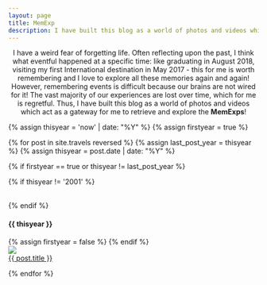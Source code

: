 ```yaml
---
layout: page
title: MemExp
description: I have built this blog as a world of photos and videos which act as a gateway for me to retrieve and explore the memories and experiences. Often reflecting upon the past, I think what eventful happened at a specific time - like graduating in August 2018, visiting my first International destination in May 2017 - this for me is worth remembering and I love to explore all these memories again and again!
---
```


<center>
I have a weird fear of forgetting life. Often reflecting upon the past, I think what eventful happened at a specific time: like graduating in August 2018, visiting my first International destination in May 2017 - this for me is worth remembering and I love to explore all these memories again and again!<br>
However, remembering events is difficult because our brains are not wired for it! The vast majority of our experiences are lost over time, which for me is regretful. Thus, I have built this blog as a world of photos and videos which act as a gateway for me to retrieve and explore the <strong>MemExps</strong>!
<br>
<!-- <a href="{{site.baseurl}}/map" style="font-size: 0.8em; position: relative; top: 10px">Checkout the MemExps on the <strong>world map</strong></a> -->
</center>

{% assign thisyear = 'now' | date: "%Y" %}
{% assign firstyear = true %}

{% for post in site.travels reversed %}
  {% assign last_post_year = thisyear %}
  {% assign thisyear = post.date | date: "%Y" %}

  {% if firstyear == true or thisyear != last_post_year %}

  {% if thisyear != '2001' %}
  <div class="clear">&nbsp;</div>
  {% endif %}

  <h4 class="years">{{ thisyear }}</h4>
  {% assign firstyear = false %}
{% endif %}

  <div class="blogthumb">
    <a href="{{site.baseurl}}{{post.url}}"><img src="{{site.baseurl}}{{ post.image }}"></a>
    <div class="blogthumb-link"><a href="{{site.baseurl}}{{post.url}}">{{ post.title }}</a></div>
  </div>

{% endfor %}

<div class="clear">&nbsp;</div>